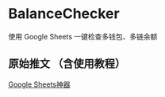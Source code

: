 # BalanceChecker
使用 Google Sheets 一键检查多钱包、多链余额


## 原始推文 （含使用教程）

[Google Sheets神器](https://twitter.com/gm365/status/1551827163095388161)
